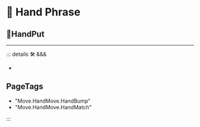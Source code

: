 
# 🔷 <move>Hand Phrase</move>

## 🔷<beta>HandPut</beta>

---

<!-- =================================================== -->
<!-- =================================================== -->
<!-- =================================================== -->
<!-- =================================================== -->
<!-- =================================================== -->
::: details 🛠 <dev>&&&</dev>

-

<h2>PageTags</h2>

- "Move.HandMove.HandBump"
- "Move.HandMove.HandMatch"

:::
